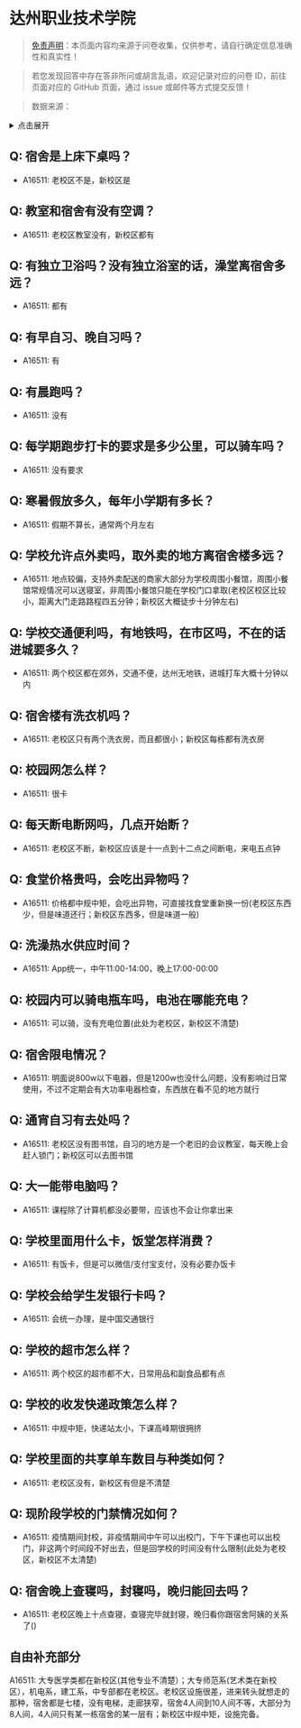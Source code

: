 # 达州职业技术学院

> [免责声明](https://colleges.chat/#_3)：本页面内容均来源于问卷收集，仅供参考，请自行确定信息准确性和真实性！

> 若您发现回答中存在答非所问或胡言乱语，欢迎记录对应的问卷 ID，前往页面对应的 GitHub 页面，通过 issue 或邮件等方式提交反馈！

> 数据来源：

<details><summary>点击展开</summary>
<ul>
<li>A16511: 匿名 (2022 年 12 月)</li>
</ul>
</details>

## Q: 宿舍是上床下桌吗？

- A16511: 老校区不是，新校区是

## Q: 教室和宿舍有没有空调？

- A16511: 老校区教室没有，新校区都有

## Q: 有独立卫浴吗？没有独立浴室的话，澡堂离宿舍多远？

- A16511: 都有

## Q: 有早自习、晚自习吗？

- A16511: 有

## Q: 有晨跑吗？

- A16511: 没有

## Q: 每学期跑步打卡的要求是多少公里，可以骑车吗？

- A16511: 没有要求

## Q: 寒暑假放多久，每年小学期有多长？

- A16511: 假期不算长，通常两个月左右

## Q: 学校允许点外卖吗，取外卖的地方离宿舍楼多远？

- A16511: 地点较偏，支持外卖配送的商家大部分为学校周围小餐馆，周围小餐馆常规情况可以送寝室，非周围小餐馆只能在学校门口拿取(老校区校区比较小，距离大门走路路程四五分钟；新校区大概徒步十分钟左右)

## Q: 学校交通便利吗，有地铁吗，在市区吗，不在的话进城要多久？

- A16511: 两个校区都在郊外，交通不便，达州无地铁，进城打车大概十分钟以内

## Q: 宿舍楼有洗衣机吗？

- A16511: 老校区只有两个洗衣房，而且都很小；新校区每栋都有洗衣房

## Q: 校园网怎么样？

- A16511: 很卡

## Q: 每天断电断网吗，几点开始断？

- A16511: 老校区不断，新校区应该是十一点到十二点之间断电，来电五点钟

## Q: 食堂价格贵吗，会吃出异物吗？

- A16511: 价格都中规中矩，会吃出异物，可直接找食堂重新换一份(老校区东西少，但是味道还行；新校区东西多，但是味道一般)

## Q: 洗澡热水供应时间？

- A16511: App统一，中午11:00-14:00，晚上17:00-00:00

## Q: 校园内可以骑电瓶车吗，电池在哪能充电？

- A16511: 可以骑，没有充电位置(此处为老校区，新校区不清楚)

## Q: 宿舍限电情况？

- A16511: 明面说800w以下电器，但是1200w也没什么问题，没有影响过日常使用，不过不定期会有大功率电器检查，东西放在看不见的地方就行

## Q: 通宵自习有去处吗？

- A16511: 老校区没有图书馆，自习的地方是一个老旧的会议教室，每天晚上会赶人锁门；新校区可以去图书馆

## Q: 大一能带电脑吗？

- A16511: 课程除了计算机都没必要带，应该也不会让你拿出来

## Q: 学校里面用什么卡，饭堂怎样消费？

- A16511: 有饭卡，但是可以微信/支付宝支付，没有必要办饭卡

## Q: 学校会给学生发银行卡吗？

- A16511: 会统一办理，是中国交通银行

## Q: 学校的超市怎么样？

- A16511: 两个校区的超市都不大，日常用品和副食品都有点

## Q: 学校的收发快递政策怎么样？

- A16511: 中规中矩，快递站太小，下课高峰期很拥挤

## Q: 学校里面的共享单车数目与种类如何？

- A16511: 老校区没有，新校区有但是不清楚

## Q: 现阶段学校的门禁情况如何？

- A16511: 疫情期间封校，非疫情期间中午可以出校门，下午下课也可以出校门，非这两个时间段不好出去，但是回学校的时间没有什么限制(此处为老校区，新校区不太清楚)

## Q: 宿舍晚上查寝吗，封寝吗，晚归能回去吗？

- A16511: 老校区晚上十点查寝，查寝完毕就封寝，晚归看你跟宿舍阿姨的关系了()

## 自由补充部分

A16511: 大专医学类都在新校区(其他专业不清楚）；大专师范系(艺术类在新校区），机电系，建工系，中专部都在老校区。老校区设施很差，进来转头就想走的那种，宿舍都是七楼，没有电梯，走廊狭窄，宿舍4人间到10人间不等，大部分为8人间，4人间只有某一栋宿舍的某一层有；新校区中规中矩，设施完备。